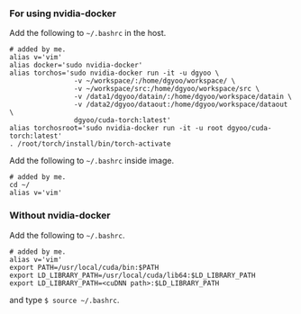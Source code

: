 ### For using nvidia-docker
Add the following to `~/.bashrc` in the host.
```
# added by me.
alias v='vim'
alias docker='sudo nvidia-docker'
alias torchos='sudo nvidia-docker run -it -u dgyoo \
                -v ~/workspace/:/home/dgyoo/workspace/ \
                -v ~/workspace/src:/home/dgyoo/workspace/src \
                -v /data1/dgyoo/datain/:/home/dgyoo/workspace/datain \
                -v /data2/dgyoo/dataout:/home/dgyoo/workspace/dataout \
                dgyoo/cuda-torch:latest'
alias torchosroot='sudo nvidia-docker run -it -u root dgyoo/cuda-torch:latest'
. /root/torch/install/bin/torch-activate
```
Add the following to `~/.bashrc` inside image.
```
# added by me.
cd ~/
alias v='vim'
```

### Without nvidia-docker
Add the following to `~/.bashrc`.</br>
```
# added by me.
alias v='vim'
export PATH=/usr/local/cuda/bin:$PATH
export LD_LIBRARY_PATH=/usr/local/cuda/lib64:$LD_LIBRARY_PATH
export LD_LIBRARY_PATH=<cuDNN path>:$LD_LIBRARY_PATH
```
and type `$ source ~/.bashrc`.
